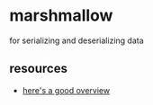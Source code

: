 # marshmallow
for serializing and deserializing data

## resources
- [here's a good overview](https://kimsereylam.com/python/2019/10/25/serialization-with-marshmallow.html)
